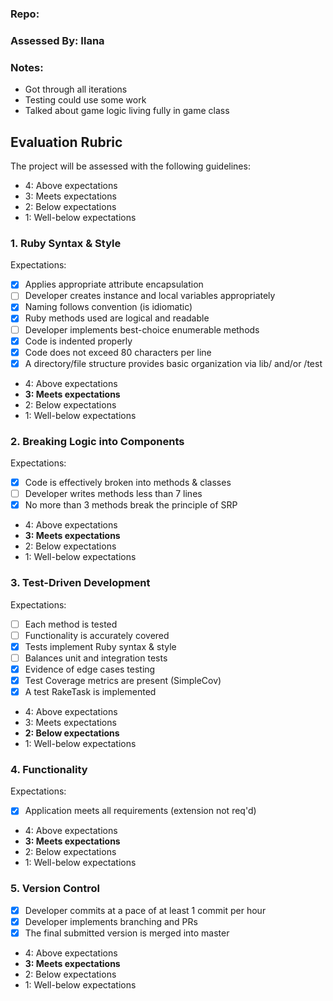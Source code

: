 ### Repo:

### Assessed By: Ilana

### Notes:

- Got through all iterations
- Testing could use some work
- Talked about game logic living fully in game class

## Evaluation Rubric

The project will be assessed with the following guidelines:

* 4: Above expectations
* 3: Meets expectations
* 2: Below expectations
* 1: Well-below expectations

### 1. Ruby Syntax & Style

Expectations:

- [X] Applies appropriate attribute encapsulation  
- [ ] Developer creates instance and local variables appropriately
- [X] Naming follows convention (is idiomatic)
- [X] Ruby methods used are logical and readable  
- [ ] Developer implements best-choice enumerable methods
- [X] Code is indented properly
- [X] Code does not exceed 80 characters per line
- [X] A directory/file structure provides basic organization via lib/ and/or /test

* 4: Above expectations
* **3: Meets expectations**
* 2: Below expectations
* 1: Well-below expectations

### 2. Breaking Logic into Components

Expectations:

- [X] Code is effectively broken into methods & classes
- [ ] Developer writes methods less than 7 lines
- [X] No more than 3 methods break the principle of SRP

* 4: Above expectations
* **3: Meets expectations**
* 2: Below expectations
* 1: Well-below expectations

### 3. Test-Driven Development

Expectations:

- [ ] Each method is tested  
- [ ] Functionality is accurately covered
- [X] Tests implement Ruby syntax & style   
- [ ] Balances unit and integration tests
- [X] Evidence of edge cases testing
- [X] Test Coverage metrics are present (SimpleCov)
- [X] A test RakeTask is implemented

* 4: Above expectations
* 3: Meets expectations
* **2: Below expectations**
* 1: Well-below expectations

### 4. Functionality

Expectations:

- [X] Application meets all requirements (extension not req'd)

* 4: Above expectations
* **3: Meets expectations**
* 2: Below expectations
* 1: Well-below expectations

### 5. Version Control

- [X] Developer commits at a pace of at least 1 commit per hour
- [X] Developer implements branching and PRs
- [X] The final submitted version is merged into master

* 4: Above expectations
* **3: Meets expectations**
* 2: Below expectations
* 1: Well-below expectations
